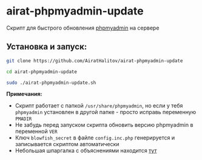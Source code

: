 # airat-phpmyadmin-update
Скрипт для быстрого обновления [phpmyadmin](https://www.phpmyadmin.net/) на сервере

## Установка и запуск:
```bash
git clone https://github.com/AiratHalitov/airat-phpmyadmin-update

cd airat-phpmyadmin-update

sudo ./airat-phpmyadmin-update.sh
```

**Примечания:** 
- Скрипт работает с папкой `/usr/share/phpmyadmin`, но если у тебя `phpmyadmin` установлен в другой папке - просто исправь переменную `PMADIR`
- Не забудь перед запуском скрипта обновить версию phpmyadmin в переменной `VER`
- Ключ `blowfish_secret` в файле `config.inc.php` генерируется и записывается скриптом автоматически
- Небольшая шпаргалка с объяснениями находится [тут](https://www.dmosk.ru/miniinstruktions.php?mini=phpmyadmin-update)
